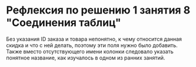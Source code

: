 ﻿# Рефлексия по решению 1 занятия 8 "Соединения таблиц"
Без указания ID заказа и товара непонятно, к чему относится данная скидка и что с ней делать, поэтому эти поля нужно было добавить.
Также вместо отсутствующего имени колонки следовало указать понятное название, как изучалось в одном из ранних занятий.

